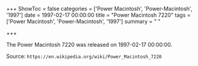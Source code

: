 +++
ShowToc = false
categories = ['Power Macintosh', 'Power-Macintosh', '1997']
date = 1997-02-17 00:00:00
title = "Power Macintosh 7220"
tags = ['Power Macintosh', 'Power-Macintosh', '1997']
summary = " "

+++

The Power Macintosh 7220 was released on 1997-02-17 00:00:00.

Source: `https://en.wikipedia.org/wiki/Power_Macintosh_7220`


